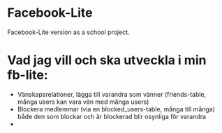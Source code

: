 # Facebook-Lite
Facebook-Lite version as a school project.

# Vad jag vill och ska utveckla i min fb-lite:
- Vänskapsrelationer, lägga till varandra som vänner (friends-table, många users kan vara vän med många users)
- Blockera medlemmar (via en blocked_users-table, många till många) både den som blockar och är blockerad blir osynliga för varandra
- 


